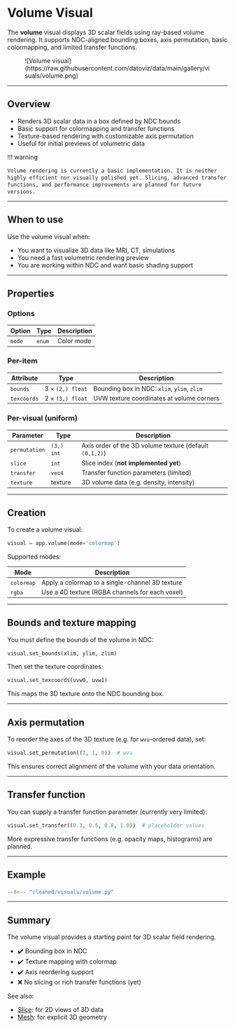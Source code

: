 # Volume Visual

The **volume** visual displays 3D scalar fields using ray-based volume rendering. It supports NDC-aligned bounding boxes, axis permutation, basic colormapping, and limited transfer functions.

<figure markdown="span">
![Volume visual](https://raw.githubusercontent.com/datoviz/data/main/gallery/visuals/volume.png)
</figure>

---

## Overview

- Renders 3D scalar data in a box defined by NDC bounds
- Basic support for colormapping and transfer functions
- Texture-based rendering with customizable axis permutation
- Useful for initial previews of volumetric data

!!! warning

    Volume rendering is currently a basic implementation. It is neither highly efficient nor visually polished yet. Slicing, advanced transfer functions, and performance improvements are planned for future versions.

---

## When to use

Use the volume visual when:

- You want to visualize 3D data like MRI, CT, simulations
- You need a fast volumetric rendering preview
- You are working within NDC and want basic shading support

---

## Properties

### Options

| Option        | Type     | Description                                        |
|---------------|----------|----------------------------------------------------|
| `mode`    | `enum`   | Color mode             |

### Per-item

| Attribute     | Type             | Description                                           |
|---------------|------------------|-------------------------------------------------------|
| `bounds`      | 3 × `(2,) float` | Bounding box in NDC: `xlim`, `ylim`, `zlim`          |
| `texcoords`   | 2 × `(3,) float` | UVW texture coordinates at volume corners            |

### Per-visual (uniform)

| Parameter     | Type             | Description                                           |
|---------------|------------------|-------------------------------------------------------|
| `permutation` | `(3,) int`       | Axis order of the 3D volume texture (default `(0,1,2)`) |
| `slice`       | `int`            | Slice index (**not implemented yet**)                |
| `transfer`    | `vec4`           | Transfer function parameters (limited)               |
| `texture`     | texture          | 3D volume data (e.g. density, intensity)             |

---

## Creation

To create a volume visual:

```python
visual = app.volume(mode='colormap')
```

Supported modes:

| Mode       | Description                                     |
| ---------- | ----------------------------------------------- |
| `colormap` | Apply a colormap to a single-channel 3D texture |
| `rgba`     | Use a 4D texture (RGBA channels for each voxel) |

---

## Bounds and texture mapping

You must define the bounds of the volume in NDC:

```python
visual.set_bounds(xlim, ylim, zlim)
```

Then set the texture coordinates:

```python
visual.set_texcoords(uvw0, uvw1)
```

This maps the 3D texture onto the NDC bounding box.

---

## Axis permutation

To reorder the axes of the 3D texture (e.g. for `wvu`-ordered data), set:

```python
visual.set_permutation((2, 1, 0))  # wvu
```

This ensures correct alignment of the volume with your data orientation.

---

## Transfer function

You can supply a transfer function parameter (currently very limited):

```python
visual.set_transfer((0.3, 0.5, 0.8, 1.0))  # placeholder values
```

More expressive transfer functions (e.g. opacity maps, histograms) are planned.

---

## Example

```python
--8<-- "cleaned/visuals/volume.py"
```

---

## Summary

The volume visual provides a starting point for 3D scalar field rendering.

* ✔️ Bounding box in NDC
* ✔️ Texture mapping with colormap
* ✔️ Axis reordering support
* ❌ No slicing or rich transfer functions (yet)

See also:

* [Slice](slice.md): for 2D views of 3D data
* [Mesh](mesh.md): for explicit 3D geometry
